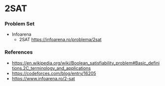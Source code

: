 # 2SAT

### Problem Set

- Infoarena
  - 2SAT https://infoarena.ro/problema/2sat

### References

- https://en.wikipedia.org/wiki/Boolean_satisfiability_problem#Basic_definitions.2C_terminology_and_applications
- https://codeforces.com/blog/entry/16205
- https://www.infoarena.ro/2-sat
